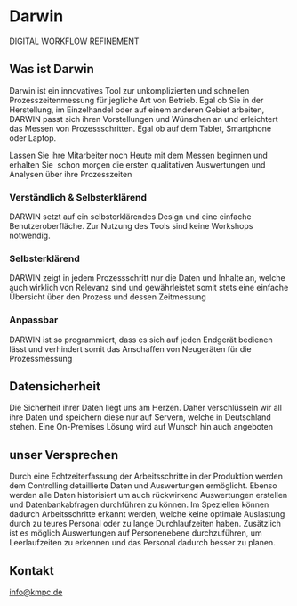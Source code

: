 # Darwin
DIGITAL WORKFLOW REFINEMENT

## Was ist Darwin

Darwin ist ein innovatives Tool zur unkomplizierten und schnellen 
Prozesszeitenmessung für jegliche Art von Betrieb. Egal ob Sie in der Herstellung, 
im Einzelhandel oder auf einem anderen Gebiet arbeiten, DARWIN passt sich ihren 
Vorstellungen und Wünschen an und erleichtert das Messen von Prozessschritten. 
Egal ob auf dem Tablet, Smartphone oder Laptop.

Lassen Sie ihre Mitarbeiter noch Heute mit dem Messen beginnen und erhalten Sie  
schon morgen die ersten qualitativen Auswertungen und Analysen über ihre Prozesszeiten

### Verständlich & Selbsterklärend

DARWIN setzt auf ein selbsterklärendes Design und eine einfache Benutzeroberfläche. 
Zur Nutzung des Tools sind keine Workshops notwendig.

### Selbsterklärend

DARWIN zeigt in jedem Prozessschritt nur die Daten und Inhalte an, welche auch 
wirklich von Relevanz sind und gewährleistet somit stets eine einfache Übersicht 
über den Prozess und dessen Zeitmessung

### Anpassbar

DARWIN ist so programmiert, dass es sich auf jeden Endgerät bedienen lässt und 
verhindert somit das Anschaffen von Neugeräten für die Prozessmessung

## Datensicherheit

Die Sicherheit ihrer Daten liegt uns am Herzen. Daher verschlüsseln wir all ihre 
Daten und speichern diese nur auf Servern, welche in Deutschland stehen. 
Eine On-Premises Lösung wird auf Wunsch hin auch angeboten

## unser Versprechen

Durch eine Echtzeiterfassung der Arbeitsschritte in der Produktion werden dem Controlling 
detaillierte Daten und Auswertungen ermöglicht. Ebenso werden alle Daten historisiert um auch 
rückwirkend Auswertungen erstellen und Datenbankabfragen durchführen zu können.
Im Speziellen können dadurch Arbeitsschritte erkannt werden, welche keine optimale 
Auslastung durch zu teures Personal oder zu lange Durchlaufzeiten haben.
Zusätzlich ist es möglich Auswertungen auf Personenebene durchzuführen, 
um Leerlaufzeiten zu erkennen und das Personal dadurch besser zu planen.

## Kontakt

info@kmpc.de



